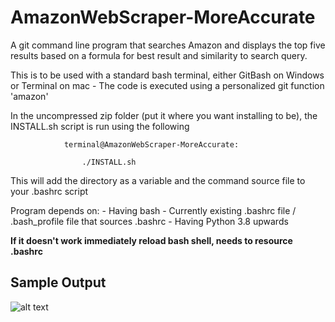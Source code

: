 # AmazonWebScraper-MoreAccurate
A git command line program that searches Amazon and displays the top five results based on a formula for best result and similarity to search query.

This is to be used with a standard bash terminal, either GitBash on Windows or Terminal on mac
    - The code is executed using a personalized git function 'amazon'

In the uncompressed zip folder (put it where you want installing to be), the INSTALL.sh script is run using the following
                
                terminal@AmazonWebScraper-MoreAccurate:
                    
                    ./INSTALL.sh

This will add the directory as a variable and the command source file to your .bashrc script

Program depends on:
    - Having bash
        - Currently existing .bashrc file / .bash_profile file that sources .bashrc
    - Having Python 3.8 upwards
 
**If it doesn't work immediately reload bash shell, needs to resource .bashrc**

## Sample Output
![alt text](https://github.com/18vmck//AmazonWebScraper-MoreAccurate/blob/main/SampleOutput.jpg?raw=true)
